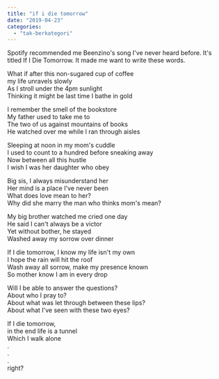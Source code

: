 ```yaml
---
title: "if i die tomorrow"
date: "2019-04-23"
categories: 
  - "tak-berkategori"
---
```


Spotify recommended me Beenzino's song I've never heard before. It's titled If I Die Tomorrow. It made me want to write these words.

What if after this non-sugared cup of coffee  
my life unravels slowly  
As I stroll under the 4pm sunlight  
Thinking it might be last time I bathe in gold

I remember the smell of the bookstore  
My father used to take me to  
The two of us against mountains of books  
He watched over me while I ran through aisles

Sleeping at noon in my mom's cuddle  
I used to count to a hundred before sneaking away  
Now between all this hustle  
I wish I was her daughter who obey

Big sis, I always misunderstand her  
Her mind is a place I've never been  
What does love mean to her?  
Why did she marry the man who thinks mom's mean?

My big brother watched me cried one day  
He said I can't always be a victor  
Yet without bother, he stayed  
Washed away my sorrow over dinner

If I die tomorrow, I know my life isn't my own  
I hope the rain will hit the roof  
Wash away all sorrow, make my presence known  
So mother know I am in every drop

Will I be able to answer the questions?  
About who I pray to?  
About what was let through between these lips?  
About what I've seen with these two eyes?

If I die tomorrow,  
in the end life is a tunnel  
Which I walk alone  
.  
.  
.  
right?
